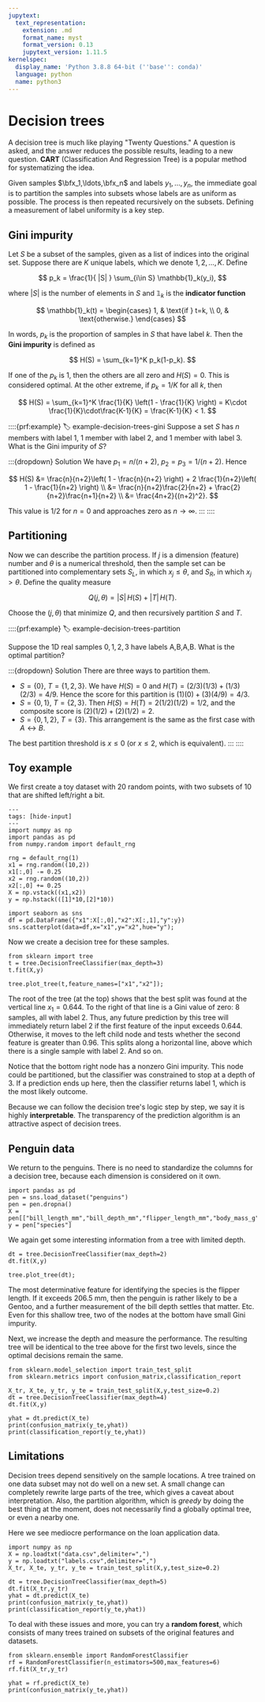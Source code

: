 ```yaml
---
jupytext:
  text_representation:
    extension: .md
    format_name: myst
    format_version: 0.13
    jupytext_version: 1.11.5
kernelspec:
  display_name: 'Python 3.8.8 64-bit (''base'': conda)'
  language: python
  name: python3
---
```

# Decision trees

A decision tree is much like playing "Twenty Questions." A question is asked, and the answer reduces the possible results, leading to a new question. **CART** (Classification And Regression Tree) is a popular method for systematizing the idea.

Given samples $\bfx_1,\ldots,\bfx_n$ and labels $y_1,\ldots,y_n$, the immediate goal is to partition the samples into subsets whose labels are as uniform as possible. The process is then repeated recursively on the subsets. Defining a measurement of label uniformity is a key step. 

## Gini impurity

Let $S$ be a subset of the samples, given as a list of indices into the original set. Suppose there are $K$ unique labels, which we denote $1,2,\ldots,K$. Define

$$
p_k = \frac{1}{ |S| } \sum_{i\in S} \mathbb{1}_k(y_i),
$$

where $|S|$ is the number of elements in $S$ and $\mathbb{1}_k$ is the **indicator function**

$$
\mathbb{1}_k(t) = \begin{cases} 
  1, & \text{if } t=k, \\ 
  0, & \text{otherwise.}
  \end{cases}
$$

In words, $p_k$ is the proportion of samples in $S$ that have label $k$. Then the **Gini impurity** is defined as 

$$
H(S) = \sum_{k=1}^K p_k(1-p_k).
$$

If one of the $p_k$ is 1, then the others are all zero and $H(S)=0$. This is considered optimal. At the other extreme, if $p_k=1/K$ for all $k$, then 

$$
H(S) = \sum_{k=1}^K \frac{1}{K} \left(1 - \frac{1}{K} \right) = K\cdot \frac{1}{K}\cdot\frac{K-1}{K} = \frac{K-1}{K} < 1.
$$

::::{prf:example}
:label: example-decision-trees-gini
Suppose a set $S$ has $n$ members with label 1, 1 member with label 2, and 1 member with label 3. What is the Gini impurity of $S$?

:::{dropdown} Solution
We have $p_1=n/(n+2)$, $p_2=p_3=1/(n+2)$. Hence

$$
H(S) &= \frac{n}{n+2}\left( 1 - \frac{n}{n+2} \right) + 2 \frac{1}{n+2}\left( 1 - \frac{1}{n+2} \right) \\ 
&= \frac{n}{n+2}\frac{2}{n+2} + \frac{2}{n+2}\frac{n+1}{n+2} \\ 
&= \frac{4n+2}{(n+2)^2}.
$$

This value is 1/2 for $n=0$ and approaches zero as $n\to\infty$.
:::
::::

## Partitioning

Now we can describe the partition process. If $j$ is a dimension (feature) number and $\theta$ is a numerical threshold, then the sample set can be partitioned into complementary sets $S_L$, in which $x_j \le \theta$, and $S_R$, in which $x_j > \theta$. Define the quality measure

$$
Q(j,\theta) = \lvert S\rvert\, H(S) + \lvert T \rvert \, H(T).
$$

Choose the $(j,\theta)$ that minimize $Q$, and then recursively partition $S$ and $T$.

::::{prf:example}
:label: example-decision-trees-partition

Suppose the 1D real samples $0,1,2,3$ have labels A,B,A,B. What is the optimal partition?

:::{dropdown} Solution
There are three ways to partition them.

* $S=\{0\}$, $T=\{1,2,3\}$. We have $H(S)=0$ and $H(T)=(2/3)(1/3)+(1/3)(2/3)=4/9$. Hence the score for this partition is $(1)(0) + (3)(4/9) = 4/3$.
* $S=\{0,1\}$, $T=\{2,3\}$. Then $H(S)=H(T)=2(1/2)(1/2)=1/2$, and the composite score is $(2)(1/2)+(2)(1/2)=2$. 
* $S=\{0,1,2\}$, $T=\{3\}$. This arrangement is the same as the first case with $A↔B$.

The best partition threshold is $x\le 0$ (or $x\le 2$, which is equivalent).
:::
::::

## Toy example

We first create a toy dataset with 20 random points, with two subsets of 10 that are shifted left/right a bit.

```{code-cell}
---
tags: [hide-input]
---
import numpy as np
import pandas as pd
from numpy.random import default_rng

rng = default_rng(1)
x1 = rng.random((10,2))
x1[:,0] -= 0.25
x2 = rng.random((10,2))
x2[:,0] += 0.25
X = np.vstack((x1,x2))
y = np.hstack(([1]*10,[2]*10))

import seaborn as sns
df = pd.DataFrame({"x1":X[:,0],"x2":X[:,1],"y":y})
sns.scatterplot(data=df,x="x1",y="x2",hue="y");
```

Now we create a decision tree for these samples.

```{code-cell}
from sklearn import tree
t = tree.DecisionTreeClassifier(max_depth=3)
t.fit(X,y)

tree.plot_tree(t,feature_names=["x1","x2"]);
```

The root of the tree (at the top) shows that the best split was found at the vertical line $x_1=0.644$. To the right of that line is a Gini value of zero: 8 samples, all with label 2. Thus, any future prediction by this tree will immediately return label 2 if the first feature of the input exceeds 0.644. Otherwise, it moves to the left child node and tests whether the second feature is greater than $0.96$. This splits along a horizontal line, above which there is a single sample with label 2. And so on.

Notice that the bottom right node has a nonzero Gini impurity. This node could be partitioned, but the classifier was constrained to stop at a depth of 3. If a prediction ends up here, then the classifier returns label 1, which is the most likely outcome.

Because we can follow the decision tree's logic step by step, we say it is highly **interpretable**. The transparency of the prediction algorithm is an attractive aspect of decision trees. 

## Penguin data

We return to the penguins. There is no need to standardize the columns for a decision tree, because each dimension is considered on it own.

```{code-cell}
import pandas as pd
pen = sns.load_dataset("penguins")
pen = pen.dropna()
X = pen[["bill_length_mm","bill_depth_mm","flipper_length_mm","body_mass_g"]]
y = pen["species"]
```

We again get some interesting information from a tree with limited depth.

```{code-cell}
dt = tree.DecisionTreeClassifier(max_depth=2)
dt.fit(X,y)

tree.plot_tree(dt);
```

The most determinative feature for identifying the species is the flipper length. If it exceeds 206.5 mm, then the penguin is rather likely to be a Gentoo, and a further measurement of the bill depth settles that matter. Etc. Even for this shallow tree, two of the nodes at the bottom have small Gini impurity.

Next, we increase the depth and measure the performance. The resulting tree will be identical to the tree above for the first two levels, since the optimal decisions remain the same.

```{code-cell}
from sklearn.model_selection import train_test_split
from sklearn.metrics import confusion_matrix,classification_report

X_tr, X_te, y_tr, y_te = train_test_split(X,y,test_size=0.2)
dt = tree.DecisionTreeClassifier(max_depth=4)
dt.fit(X,y)

yhat = dt.predict(X_te)
print(confusion_matrix(y_te,yhat))
print(classification_report(y_te,yhat))
```

## Limitations

Decision trees depend sensitively on the sample locations. A tree trained on one data subset may not do well on a new set. A small change can completely rewrite large parts of the tree, which gives a caveat about interpretation. Also, the partition algorithm, which is *greedy* by doing the best thing at the moment, does not necessarily find a globally optimal tree, or even a nearby one. 

Here we see mediocre performance on the loan application data.

```{code-cell}
import numpy as np
X = np.loadtxt("data.csv",delimiter=",")
y = np.loadtxt("labels.csv",delimiter=",")
X_tr, X_te, y_tr, y_te = train_test_split(X,y,test_size=0.2)

dt = tree.DecisionTreeClassifier(max_depth=5)
dt.fit(X_tr,y_tr)
yhat = dt.predict(X_te)
print(confusion_matrix(y_te,yhat))
print(classification_report(y_te,yhat))
```

To deal with these issues and more, you can try a **random forest**, which consists of many trees trained on subsets of the original features and datasets.   

```{code-cell}
from sklearn.ensemble import RandomForestClassifier
rf = RandomForestClassifier(n_estimators=500,max_features=6)
rf.fit(X_tr,y_tr)

yhat = rf.predict(X_te)
print(confusion_matrix(y_te,yhat))
```


